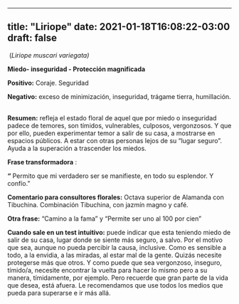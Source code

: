 
---
title: "Liriope"
date: 2021-01-18T16:08:22-03:00
draft: false
--- 
        

 

 


  (*Liriope muscari variegata)*  

**Miedo- inseguridad - Protección magnificada**      

**Positivo:**  Coraje. Seguridad  

**Negativo:**  exceso de minimización, inseguridad, trágame tierra, humillación.     

**Resumen:**  refleja el estado floral de aquel que por miedo o inseguridad padece de temores, son tímidos, vulnerables, culposos, vergonzosos. Y que por ello, pueden experimentar temor a salir de su casa, a mostrarse en espacios públicos. A estar con otras personas lejos de su “lugar seguro”. Ayuda a la superación a trascender los miedos.     

**Frase transformadora** :   

**“** Permito que mi verdadero ser se manifieste, en todo su esplendor. Y confío.”     



**Comentario para consultores florales:** 
Octava superior de Alamanda con Tibuchina. Combinación
 Tibuchina, con jazmín magno y café.


**Otra frase:**  “Camino a la fama” y “Permite ser uno al
 100 por cien”
 


**Cuando sale en un test intuitivo:**  puede indicar que esta teniendo miedo de salir de
 su casa, lugar donde se siente más seguro, a salvo. Por el motivo que sea,
 aunque no pueda percibir la causa, inclusive. 
Como es sensible a
 todo, a la envidia, a las miradas, al estar mal de la gente. Quizás necesite
 protegerse más que otros. Y como puede que sea vergonzoso, inseguro, tímido/a,
 necesite encontrar la vuelta para hacer lo mismo pero a su manera, tímidamente,
 por ejemplo.
Pero recuerde que
 gran parte de la vida que desea, está afuera. Le recomendamos que use todos los
 medios que pueda para superarse e ir más allá.




